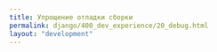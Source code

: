 ```yaml
---
title: Упрощение отладки сборки
permalink: django/400_dev_experience/20_debug.html
layout: "development"
---
```

